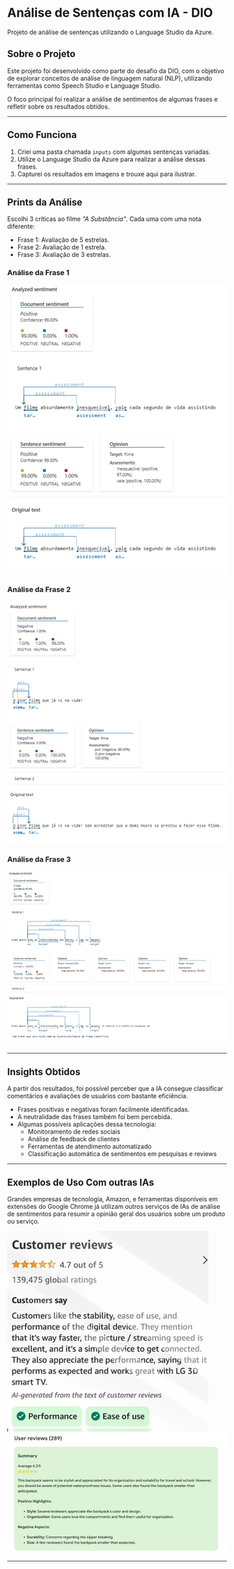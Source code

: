 # Análise de Sentenças com IA - DIO

Projeto de análise de sentenças utilizando o Language Studio da Azure.

## Sobre o Projeto

Este projeto foi desenvolvido como parte do desafio da DIO, com o objetivo de explorar conceitos de análise de linguagem natural (NLP), utilizando ferramentas como Speech Studio e Language Studio.

O foco principal foi realizar a análise de sentimentos de algumas frases e refletir sobre os resultados obtidos.

---

## Como Funciona

1. Criei uma pasta chamada `inputs` com algumas sentenças variadas.
2. Utilize o Language Studio da Azure para realizar a análise dessas frases.
3. Capturei os resultados em imagens e trouxe aqui para ilustrar.

---

## Prints da Análise

Escolhi 3 críticas ao filme *"A Substância"*. Cada uma com uma nota diferente:

- Frase 1: Avaliação de 5 estrelas.
- Frase 2: Avaliação de 1 estrela.
- Frase 3: Avaliação de 3 estrelas.

### Análise da Frase 1
![Análise geral](imagens/print1.png)

### Análise da Frase 2
![Resultado frase](imagens/print2.png)

### Análise da Frase 3
![Resultado frase](imagens/print3.png)

---

## Insights Obtidos

A partir dos resultados, foi possível perceber que a IA consegue classificar comentários e avaliações de usuários com bastante eficiência.

- Frases positivas e negativas foram facilmente identificadas.
- A neutralidade das frases também foi bem percebida.
- Algumas possíveis aplicações dessa tecnologia:
  - Monitoramento de redes sociais
  - Análise de feedback de clientes
  - Ferramentas de atendimento automatizado
  - Classificação automática de sentimentos em pesquisas e reviews

---

## Exemplos de Uso Com outras IAs

Grandes empresas de tecnologia, Amazon, e ferramentas disponíveis em extensões do Google Chrome já utilizam outros serviços de IAs de análise de sentimentos para resumir a opinião geral dos usuários sobre um produto ou serviço.

![IA Amazon](imagens/amazon.png)
![IA Chrome](imagens/Chrome.png)

---

